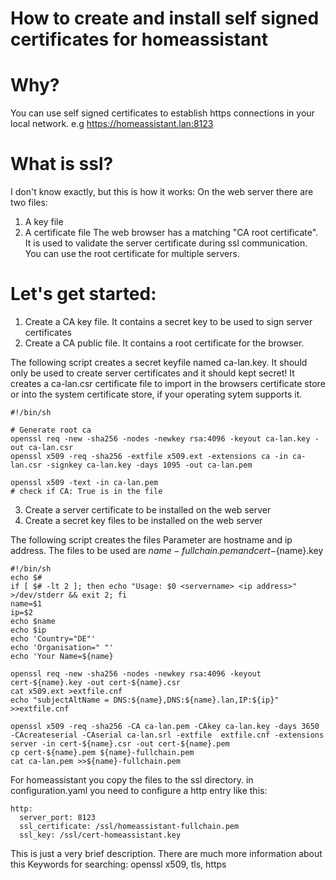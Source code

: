 # How to create and install self signed certificates for homeassistant
# Why?
You can use self signed certificates to establish https connections in your local network.
e.g https://homeassistant.lan:8123
# What is ssl?
I don't know exactly, but this is how it works:
On the web server there are two files:
1. A key file
2. A certificate file
The web browser has a matching "CA root certificate". It is used to validate the server certificate during ssl communication.
You can use the root certificate for multiple servers.
# Let's get started:
1. Create a CA key file. It contains a secret key to be used to sign server certificates
2. Create a CA public file. It contains a root certificate for the browser.

The following script creates a secret keyfile named ca-lan.key. It should only be used to create server certificates and it should kept secret!
It creates a ca-lan.csr certificate file to import in the browsers certificate store or into the system certificate store, if your operating sytem supports it.
   ```
   #!/bin/sh

# Generate root ca
openssl req -new -sha256 -nodes -newkey rsa:4096 -keyout ca-lan.key -out ca-lan.csr
openssl x509 -req -sha256 -extfile x509.ext -extensions ca -in ca-lan.csr -signkey ca-lan.key -days 1095 -out ca-lan.pem

openssl x509 -text -in ca-lan.pem
# check if CA: True is in the file
```
3. Create a server certificate to be installed on the web server
4. Create a secret key files to be installed on the web server

The following script creates the files
Parameter are hostname and ip address.
The files to be used are ${name}-fullchain.pem and cert-${name}.key
```
#!/bin/sh
echo $#
if [ $# -lt 2 ]; then echo "Usage: $0 <servername> <ip address>" >/dev/stderr && exit 2; fi
name=$1
ip=$2
echo $name
echo $ip
echo 'Country="DE"'
echo 'Organisation=" "'
echo 'Your Name=${name}

openssl req -new -sha256 -nodes -newkey rsa:4096 -keyout cert-${name}.key -out cert-${name}.csr
cat x509.ext >extfile.cnf
echo "subjectAltName = DNS:${name},DNS:${name}.lan,IP:${ip}" >>extfile.cnf

openssl x509 -req -sha256 -CA ca-lan.pem -CAkey ca-lan.key -days 3650 -CAcreateserial -CAserial ca-lan.srl -extfile  extfile.cnf -extensions server -in cert-${name}.csr -out cert-${name}.pem
cp cert-${name}.pem ${name}-fullchain.pem
cat ca-lan.pem >>${name}-fullchain.pem
```
For homeassistant you copy the files to the ssl directory.
in configuration.yaml you need to configure a http entry like this:
```
http:
  server_port: 8123
  ssl_certificate: /ssl/homeassistant-fullchain.pem
  ssl_key: /ssl/cert-homeassistant.key
```

This is just a very brief description. There are much more information about this 
Keywords for searching:
openssl x509, tls, https




